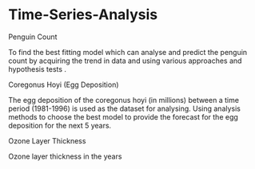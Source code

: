 # Time-Series-Analysis

Penguin Count

To find the best fitting model which can analyse and predict the penguin count by acquiring the trend in data and using various approaches and hypothesis tests .

Coregonus Hoyi (Egg Deposition)

The egg deposition of the coregonus hoyi (in millions)
between a time period (1981-1996) is used as the dataset for analysing. Using analysis methods to choose the best model to provide the forecast for the egg deposition for the next 5 years.

Ozone Layer Thickness

Ozone layer thickness in the years
